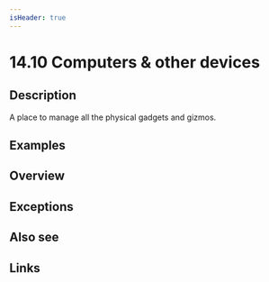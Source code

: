 ```yaml
---
isHeader: true
---
```


# 14.10 Computers & other devices

## Description

A place to manage all the physical gadgets and gizmos.

## Examples

## Overview

## Exceptions

## Also see

## Links
